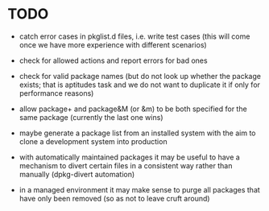 # TODO

* catch error cases in pkglist.d files, i.e. write test cases
  (this will come once we have more experience with different
  scenarios)

* check for allowed actions and report errors for bad ones

* check for valid package names (but do not look up whether
  the package exists; that is aptitudes task and we do not
  want to duplicate it if only for performance reasons)

* allow package+ and package&M (or &m) to be both specified
  for the same package (currently the last one wins)

* maybe generate a package list from an installed system with
  the aim to clone a development system into production

* with automatically maintained packages it may be useful to
  have a mechanism to divert certain files in a consistent
  way rather than manually (dpkg-divert automation)

* in a managed environment it may make sense to purge all
  packages that have only been removed (so as not to leave
  cruft around)
